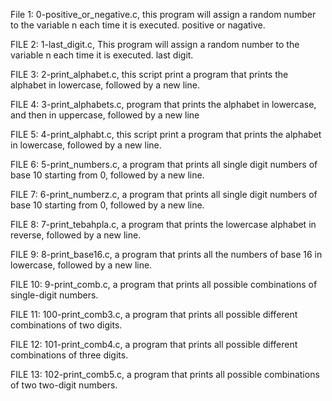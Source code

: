 File 1: 0-positive_or_negative.c, this program will assign a random number to the variable n each time it is executed. positive or nagative.

FILE 2: 1-last_digit.c, This program will assign a random number to the variable n each time it is executed. last digit.

FILE 3: 2-print_alphabet.c, this script print  a program that prints the alphabet in lowercase, followed by a new line.

FILE 4: 3-print_alphabets.c, program that prints the alphabet in lowercase, and then in uppercase, followed by a new line

FILE 5: 4-print_alphabt.c, this script print a program that prints the alphabet in lowercase,  followed by a new line.

FILE 6: 5-print_numbers.c, a program that prints all single digit numbers of base 10 starting from 0, followed by a new line.

FILE 7: 6-print_numberz.c,  a program that prints all single digit numbers of base 10 starting from 0, followed by a new line.

FILE 8: 7-print_tebahpla.c, a program that prints the lowercase alphabet in reverse, followed by a new line.

FILE 9: 8-print_base16.c, a program that prints all the numbers of base 16 in lowercase, followed by a new line.

FILE 10: 9-print_comb.c, a program that prints all possible combinations of single-digit numbers.

FILE 11: 100-print_comb3.c, a program that prints all possible different combinations of two digits.

FILE 12: 101-print_comb4.c, a program that prints all possible different combinations of three digits.

FILE 13: 102-print_comb5.c,  a program that prints all possible combinations of two two-digit numbers.


